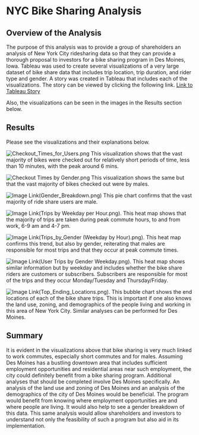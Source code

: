 # NYC Bike Sharing Analysis
## Overview of the Analysis
The purpose of this analysis was to provide a group of shareholders an analysis of New York City ridesharing data so that they can provide a thorough proposal to investors for a bike sharing program in Des Moines, Iowa. Tableau was used to create several visualizations of a very large dataset of bike share data that includes trip location, trip duration, and rider type and gender. A story was created in Tableau that includes each of the visualizations. The story can be viewed by clicking the following link. 
[Link to Tableau Story](https://public.tableau.com/app/profile/jeremy6008/viz/NYCBikeSharingAnalysis_16543604046310/NYCBikeSharingAnalysis?publish=yes)

Also, the visualizations can be seen in the images in the Results section below.

## Results
Please see the visualizations and their explanations below.

![Checkout_Times_for_Users.png](https://github.com/JeremyKRay/bikesharing/blob/main/Checkout%20Times%20for%20Users.png)
This visualization shows that the vast majority of bikes were checked out for relatively short periods of time, less than 10 minutes, with the peak around 6 mins.

![Checkout Times by Gender.png](https://github.com/JeremyKRay/bikesharing/blob/main/Checkout%20Times%20by%20Gender.png)
This visualization shows the same but that the vast majority of bikes checked out were by males.

![Image Link(Gender_Breakdown.png)](https://github.com/JeremyKRay/bikesharing/blob/main/Gender%20Breakdown.png)
This pie chart confirms that the vast majority of ride share users are male.

![Image Link(Trips by Weekday per Hour.png).](https://github.com/JeremyKRay/bikesharing/blob/main/Trips%20by%20Weekday%20per%20Hour.png)
This heat map shows that the majority of trips are taken during peak commute hours, to and from work, 6-9 am and 4-7 pm.

![Image Link(Trips_by_Gender (Weekday by Hour).png).](https://github.com/JeremyKRay/bikesharing/blob/main/Trips%20by%20Gender%20(Weekday%20by%20Hour).png)
This heat map confirms this trend, but also by gender, reiterating that males are responsible for most trips and that they occur at peak commute times.

![Image Link(User Trips by Gender Weekday.png).](https://github.com/JeremyKRay/bikesharing/blob/main/User%20Trips%20by%20Gender%20Weekday.png)
This heat map shows similar information but by weekday and includes whether the bike share riders are customers or subscribers. Subscribers are responsible for most of the trips and they occur Monday/Tuesday and Thursday/Friday. 

![Image Link(Top_Ending_Locations.png).](https://github.com/JeremyKRay/bikesharing/blob/main/Top%20Ending%20Locations.png)
This bubble chart shows the end locations of each of the bike share trips. This is important if one also knows the land use, zoning, and demographics of the people living and working in this area of New York City. Similar analyses can be performed for Des Moines. 

## Summary
It is evident in the visualizations above that bike sharing is very much linked to work commutes, especially short commutes and for males. Assuming Des Moines has a bustling downtown area that includes sufficient employment opportunities and residential areas near such employment, the city could definitely benefit from a bike sharing program. Additional analyses that should be completed involve Des Moines specifically. An analysis of the land use and zoning of Des Moines and an analysis of the demographics of the city of Des Moines would be beneficial. The program would benefit from knowing where employment opportunities are and where people are living. It would also help to see a gender breakdown of this data. This same analysis would allow shareholders and investors to understand not only the feasibility of such a program but also aid in its implementation.
